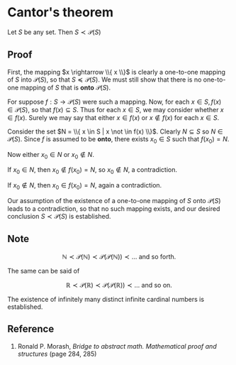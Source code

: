 # Cantor's theorem

Let $S$ be any set. Then $S \prec \mathcal{P}(S)$

## Proof

First, the mapping $x \rightarrow \\{ x \\}$ is clearly a one-to-one mapping of $S$ into $\mathcal{P}(S)$, so that $S \preceq \mathcal{P}(S)$. We must still show that there is no one-to-one mapping of $S$ that is **onto** $\mathcal{P}(S)$.

For suppose $f: S \rightarrow \mathcal{P}(S)$ were such a mapping. Now, for each $x \in S, f(x) \in \mathcal{P}(S)$, so that $f(x) \subseteq S$. Thus for each $x \in S$, we may consider whether $x \in f(x)$. Surely we may say that either $x \in f(x)$ or $x \not \in f(x)$ for each $x \in S$.

Consider the set $N = \\{ x \in S | x \not \in f(x) \\}$. Clearly $N \subseteq S$ so $N \in \mathcal{P}(S)$. Since $f$ is assumed to be **onto**, there exists $x_0 \in S$ such that $f(x_0) = N$.

Now either $x_0 \in N$ or $x_0 \not \in N$.

If $x_0 \in N$, then $x_0 \not \in f(x_0) = N$, so $x_0 \not \in N$, a contradiction.

If $x_0 \not \in N$, then $x_0 \in f(x_0) = N$, again a contradiction.

Our assumption of the existence of a one-to-one mapping of $S$ onto $\mathcal{P}(S)$ leads to a contradiction, so that no such mapping exists, and our desired conclusion $S \prec \mathcal{P}(S)$ is established.

## Note

$$
\mathbb{N} \prec \mathcal{P}(\mathbb{N}) \prec \mathcal{P}(\mathcal{P}(\mathbb{N})) \prec \dots \text{ and so forth. }
$$

The same can be said of

$$
\mathbb{R} \prec \mathcal{P}(\mathbb{R}) \prec \mathcal{P}(\mathcal{P}(\mathbb{R})) \prec \dots \text{ and so on. }
$$

The existence of infinitely many distinct infinite cardinal numbers is established.

## Reference

1. Ronald P. Morash, *Bridge to abstract math. Mathematical proof and structures* (page 284, 285)